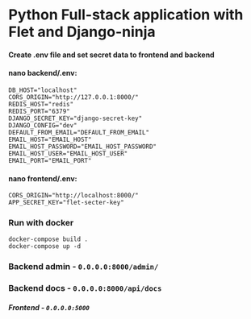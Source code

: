 # Python Full-stack application with Flet and Django-ninja
#### Create .env file and set secret data to frontend and backend
#### nano backend/.env:
    DB_HOST="localhost"
    CORS_ORIGIN="http://127.0.0.1:8000/"
    REDIS_HOST="redis"
    REDIS_PORT="6379"
    DJANGO_SECRET_KEY="django-secret-key"
    DJANGO_CONFIG="dev"
    DEFAULT_FROM_EMAIL="DEFAULT_FROM_EMAIL"
    EMAIL_HOST="EMAIL_HOST"
    EMAIL_HOST_PASSWORD="EMAIL_HOST_PASSWORD"
    EMAIL_HOST_USER="EMAIL_HOST_USER"
    EMAIL_PORT="EMAIL_PORT"
  
#### nano frontend/.env:
    CORS_ORIGIN="http://localhost:8000/"
    APP_SECRET_KEY="flet-secter-key"

### Run with docker
    docker-compose build .
    docker-compose up -d

### Backend admin - `0.0.0.0:8000/admin/`
### Backend docs - `0.0.0.0:8000/api/docs`
##### Frontend - `0.0.0.0:5000`
